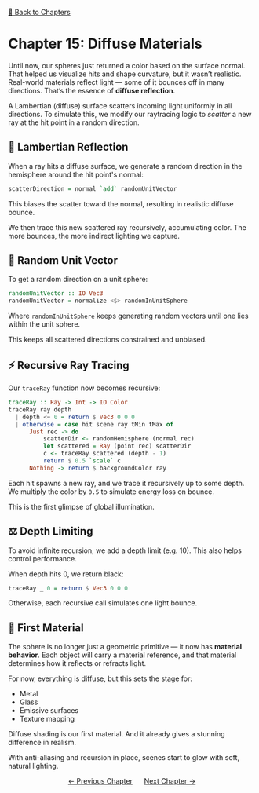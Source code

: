 [🔗 Back to Chapters](/README.md#-chapters)

# Chapter 15: Diffuse Materials

Until now, our spheres just returned a color based on the surface normal. That helped us visualize hits and shape curvature, but it wasn’t realistic. Real-world materials reflect light — some of it bounces off in many directions. That’s the essence of **diffuse reflection**.

A Lambertian (diffuse) surface scatters incoming light uniformly in all directions. To simulate this, we modify our raytracing logic to _scatter_ a new ray at the hit point in a random direction.

## 🌌 Lambertian Reflection

When a ray hits a diffuse surface, we generate a random direction in the hemisphere around the hit point's normal:

```haskell
scatterDirection = normal `add` randomUnitVector
```

This biases the scatter toward the normal, resulting in realistic diffuse bounce.

We then trace this new scattered ray recursively, accumulating color. The more bounces, the more indirect lighting we capture.

## 🎲 Random Unit Vector

To get a random direction on a unit sphere:

```haskell
randomUnitVector :: IO Vec3
randomUnitVector = normalize <$> randomInUnitSphere
```

Where `randomInUnitSphere` keeps generating random vectors until one lies within the unit sphere.

This keeps all scattered directions constrained and unbiased.

## ⚡ Recursive Ray Tracing

Our `traceRay` function now becomes recursive:

```haskell
traceRay :: Ray -> Int -> IO Color
traceRay ray depth
  | depth <= 0 = return $ Vec3 0 0 0
  | otherwise = case hit scene ray tMin tMax of
      Just rec -> do
          scatterDir <- randomHemisphere (normal rec)
          let scattered = Ray (point rec) scatterDir
          c <- traceRay scattered (depth - 1)
          return $ 0.5 `scale` c
      Nothing -> return $ backgroundColor ray
```

Each hit spawns a new ray, and we trace it recursively up to some depth. We multiply the color by `0.5` to simulate energy loss on bounce.

This is the first glimpse of global illumination.

## ⚖️ Depth Limiting

To avoid infinite recursion, we add a depth limit (e.g. 10). This also helps control performance.

When depth hits 0, we return black:

```haskell
traceRay _ 0 = return $ Vec3 0 0 0
```

Otherwise, each recursive call simulates one light bounce.

## 💎 First Material

The sphere is no longer just a geometric primitive — it now has **material behavior**. Each object will carry a material reference, and that material determines how it reflects or refracts light.

For now, everything is diffuse, but this sets the stage for:

- Metal
- Glass
- Emissive surfaces
- Texture mapping

Diffuse shading is our first material. And it already gives a stunning difference in realism.

With anti-aliasing and recursion in place, scenes start to glow with soft, natural lighting.

<div align="center">
  <a href="./14_anti_aliasing.md">← Previous Chapter</a>&nbsp;&nbsp;&nbsp;&nbsp;&nbsp;
  <a href="./16_buffered_writing.md">Next Chapter →</a>
</div>
